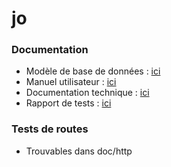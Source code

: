 # jo

### Documentation

- Modèle de base de données : [ici](doc/mcd.jpg)
- Manuel utilisateur : [ici](doc/manuel_utilisateur.pdf)
- Documentation technique : [ici](doc/documentation_technique.pdf)
- Rapport de tests : [ici](doc/rapport_de_tests.pdf)

### Tests de routes
- Trouvables dans doc/http
